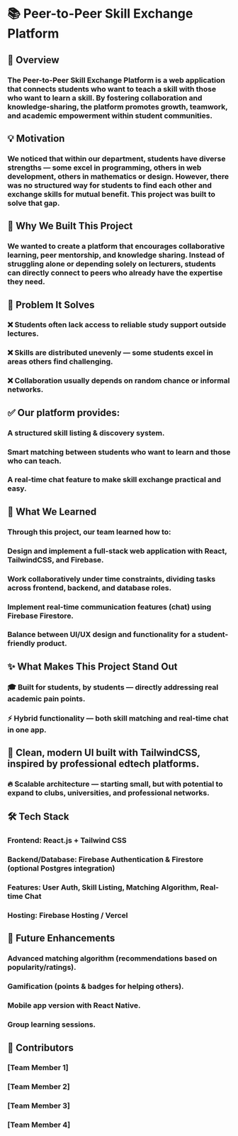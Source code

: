 # 📚 Peer-to-Peer Skill Exchange Platform
## 🔎 Overview

### The Peer-to-Peer Skill Exchange Platform is a web application that connects students who want to teach a skill with those who want to learn a skill. By fostering collaboration and knowledge-sharing, the platform promotes growth, teamwork, and academic empowerment within student communities.

## 💡 Motivation

### We noticed that within our department, students have diverse strengths — some excel in programming, others in web development, others in mathematics or design. However, there was no structured way for students to find each other and exchange skills for mutual benefit. This project was built to solve that gap.

##  🎯 Why We Built This Project

### We wanted to create a platform that encourages collaborative learning, peer mentorship, and knowledge sharing. Instead of struggling alone or depending solely on lecturers, students can directly connect to peers who already have the expertise they need.

## 🚀 Problem It Solves

### ❌ Students often lack access to reliable study support outside lectures.

### ❌ Skills are distributed unevenly — some students excel in areas others find challenging.

### ❌ Collaboration usually depends on random chance or informal networks.

## ✅ Our platform provides:

### A structured skill listing & discovery system.

### Smart matching between students who want to learn and those who can teach.

### A real-time chat feature to make skill exchange practical and easy.

## 🧠 What We Learned

### Through this project, our team learned how to:

### Design and implement a full-stack web application with React, TailwindCSS, and Firebase.

### Work collaboratively under time constraints, dividing tasks across frontend, backend, and database roles.

### Implement real-time communication features (chat) using Firebase Firestore.

### Balance between UI/UX design and functionality for a student-friendly product.

## ✨ What Makes This Project Stand Out

### 🎓 Built for students, by students — directly addressing real academic pain points.

### ⚡ Hybrid functionality — both skill matching and real-time chat in one app.

## 🎨 Clean, modern UI built with TailwindCSS, inspired by professional edtech platforms.

### 🔥 Scalable architecture — starting small, but with potential to expand to clubs, universities, and professional networks.

## 🛠️ Tech Stack

### Frontend: React.js + Tailwind CSS

### Backend/Database: Firebase Authentication & Firestore (optional Postgres integration)

### Features: User Auth, Skill Listing, Matching Algorithm, Real-time Chat

### Hosting: Firebase Hosting / Vercel

## 📌 Future Enhancements

### Advanced matching algorithm (recommendations based on popularity/ratings).

### Gamification (points & badges for helping others).

### Mobile app version with React Native.

### Group learning sessions.

## 👥 Contributors

### [Team Member 1]

### [Team Member 2]

### [Team Member 3]

### [Team Member 4]